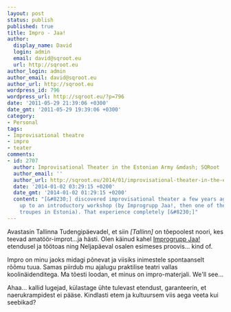 ```yaml
---
layout: post
status: publish
published: true
title: Impro - Jaa!
author:
  display_name: David
  login: admin
  email: david@sqroot.eu
  url: http://sqroot.eu
author_login: admin
author_email: david@sqroot.eu
author_url: http://sqroot.eu
wordpress_id: 796
wordpress_url: http://sqroot.eu/?p=796
date: '2011-05-29 21:39:06 +0300'
date_gmt: '2011-05-29 19:39:06 +0300'
category:
- Personal
tags:
- Improvisational theatre
- impro
- teater
comments:
- id: 2707
  author: Improvisational Theater in the Estonian Army &mdash; SQRoot
  author_email: ''
  author_url: http://sqroot.eu/2014/01/improvisational-theater-in-the-estonian-army/
  date: '2014-01-02 03:29:15 +0200'
  date_gmt: '2014-01-02 01:29:15 +0200'
  content: "[&#8230;] discovered improvisational theater a few years ago when I signed
    up to an introductory workshop (by Improgrupp Jaa!, then one of the two existing
    troupes in Estonia). That experience completely [&#8230;]"
---
```


Avastasin Tallinna Tudengipäevadel, et siin <em>[Tallinn]</em> on tõepoolest noori, kes teevad amatöör-improt...ja hästi. Olen käinud kahel <a href="http://jaa.ee">Improgrupp Jaa!</a> etendusel ja töötoas ning Neljapäeval osalen esimeses proovis... kind of.


Impro on minu jaoks midagi põnevat ja viisiks inimestele spontaanselt rõõmu tuua. Samas piirdub mu ajalugu praktilise teatri vallas koolinäidenditega. Ma tõesti loodan, et minus on impro-materjali. We'll see...


Ahaa... kallid lugejad, külastage ühte tulevast etendust, garanteerin, et naerukrampidest ei pääse. Kindlasti etem ja kultuursem viis aega veeta kui seebikad?

